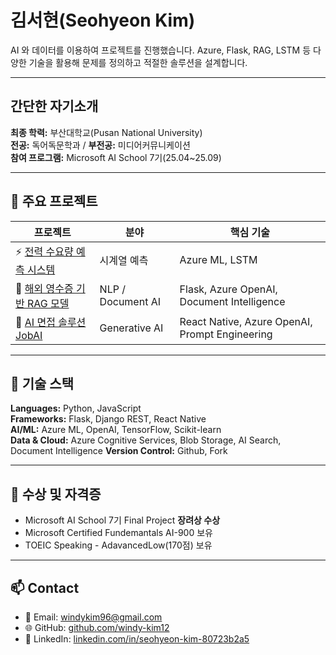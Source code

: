 # 김서현(Seohyeon Kim) 

AI 와 데이터를 이용하여 프로젝트를 진행했습니다. 
Azure, Flask, RAG, LSTM 등 다양한 기술을 활용해 문제를 정의하고 적절한 솔루션을 설계합니다.

---

## 간단한 자기소개
**최종 학력:** 부산대학교(Pusan National University)<br>
**전공:** 독어독문학과 / **부전공:** 미디어커뮤니케이션<br>
**참여 프로그램:** Microsoft AI School 7기(25.04~25.09)

---
## 📘 주요 프로젝트

| 프로젝트 | 분야 | 핵심 기술 |
|-----------|--------|------------|
| ⚡ [전력 수요량 예측 시스템](./projects/power_demand_forecast.md) | 시계열 예측 | Azure ML, LSTM |
| 💬 [해외 영수증 기반 RAG 모델](./projects/receipt_analyzer.md) | NLP / Document AI | Flask, Azure OpenAI, Document Intelligence |
| 🤖 [AI 면접 솔루션 JobAI](./projects/jobai.md) | Generative AI | React Native, Azure OpenAI, Prompt Engineering |

---

## 🧠 기술 스택

**Languages:** Python, JavaScript  
**Frameworks:** Flask, Django REST, React Native  
**AI/ML:** Azure ML, OpenAI, TensorFlow, Scikit-learn  
**Data & Cloud:** Azure Cognitive Services, Blob Storage, AI Search, Document Intelligence
**Version Control:** Github, Fork

---

## 🏅 수상 및 자격증
- Microsoft AI School 7기 Final Project **장려상 수상**
- Microsoft Certified Fundemantals AI-900 보유
- TOEIC Speaking - AdavancedLow(170점) 보유

---

## 📫 Contact
- 📧 Email: windykim96@gmail.com  
- 🌐 GitHub: [github.com/windy-kim12](https://github.com/windy-kim12)  
- 💼 LinkedIn: [linkedin.com/in/seohyeon-kim-80723b2a5](www.linkedin.com/in/seohyeon-kim-80723b2a5)  
